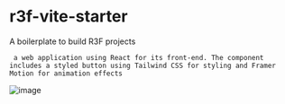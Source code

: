 # r3f-vite-starter
A boilerplate to build R3F projects

```
 a web application using React for its front-end. The component includes a styled button using Tailwind CSS for styling and Framer Motion for animation effects
```


![image](https://user-images.githubusercontent.com/6551176/221732091-23ee52cb-4150-42fa-b998-43628d7a6b0d.png)
